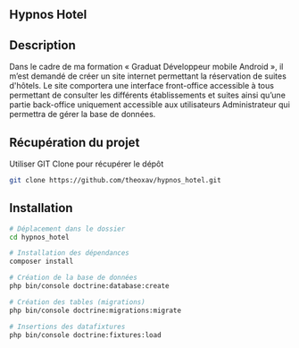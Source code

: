 ## Hypnos Hotel
## Description

Dans le cadre de ma formation « Graduat Développeur mobile Android », il m’est demandé de créer un site internet permettant la réservation de suites d'hôtels. Le site comportera une interface front-office accessible à tous permettant de consulter les différents établissements et suites  ainsi qu’une partie back-office uniquement accessible aux utilisateurs Administrateur qui permettra de gérer la base de données.

## Récupération du projet

Utiliser GIT Clone pour récupérer le dépôt

```bash
git clone https://github.com/theoxav/hypnos_hotel.git
```

## Installation

```bash
# Déplacement dans le dossier
cd hypnos_hotel

# Installation des dépendances
composer install

# Création de la base de données
php bin/console doctrine:database:create

# Création des tables (migrations)
php bin/console doctrine:migrations:migrate

# Insertions des datafixtures
php bin/console doctrine:fixtures:load
```



